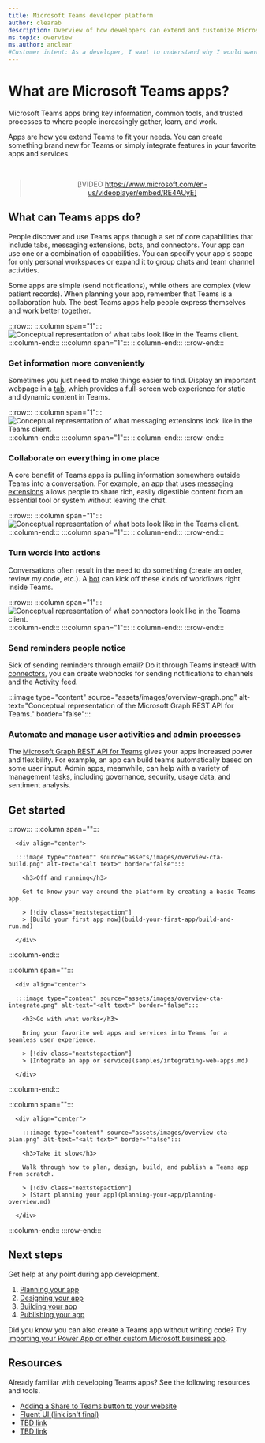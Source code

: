 ```yaml
---
title: Microsoft Teams developer platform
author: clearab
description: Overview of how developers can extend and customize Microsoft Teams features using the Teams platform.
ms.topic: overview
ms.author: anclear
#Customer intent: As a developer, I want to understand why I would want to build a Teams app so that I can solve business problems.
---
```

# What are Microsoft Teams apps?

Microsoft Teams apps bring key information, common tools, and trusted processes to where people increasingly gather, learn, and work.

Apps are how you extend Teams to fit your needs. You can create something brand new for Teams or simply integrate features in your favorite apps and services.

<div align="center">

<br>

> [!VIDEO https://www.microsoft.com/en-us/videoplayer/embed/RE4AUyE]

</div>

## What can Teams apps do?

People discover and use Teams apps through a set of core capabilities that include tabs, messaging extensions, bots, and connectors. Your app can use one or a combination of capabilities. You can specify your app's scope for only personal workspaces or expand it to group chats and team channel activities.

Some apps are simple (send notifications), while others are complex (view patient records). When planning your app, remember that Teams is a collaboration hub. The best Teams apps help people express themselves and work better together.

:::row:::
   :::column span="1":::
      ![Conceptual representation of what tabs look like in the Teams client.](assets/images/overview-tabs.png)
   :::column-end:::
   :::column span="1":::
   :::column-end:::
:::row-end:::

### Get information more conveniently

Sometimes you just need to make things easier to find. Display an important webpage in a [tab](tabs/what-are-tabs.md), which provides a full-screen web experience for static and dynamic content in Teams.

:::row:::
   :::column span="1":::
      ![Conceptual representation of what messaging extensions look like in the Teams client.](assets\images\overview-messaging.png)
   :::column-end:::
   :::column span="1":::
   :::column-end:::
:::row-end:::

### Collaborate on everything in one place

A core benefit of Teams apps is pulling information somewhere outside Teams into a conversation. For example, an app that uses [messaging extensions](messaging-extensions/what-are-messaging-extensions.md) allows people to share rich, easily digestible content from an essential tool or system without leaving the chat.

:::row:::
   :::column span="1":::
      ![Conceptual representation of what bots look like in the Teams client.](assets/images/overview-bots.png)
   :::column-end:::
   :::column span="1":::
   :::column-end:::
:::row-end:::

### Turn words into actions

Conversations often result in the need to do something (create an order, review my code, etc.). A [bot](bots/what-are-bots.md) can kick off these kinds of workflows right inside Teams.

:::row:::
   :::column span="1":::
      ![Conceptual representation of what connectors look like in the Teams client.](assets/images/overview-connectors.png)
   :::column-end:::
   :::column span="1":::
   :::column-end:::
:::row-end:::

### Send reminders people notice

Sick of sending reminders through email? Do it through Teams instead! With [connectors](webhooks-and-connectors/what-are-webhooks-and-connectors.md), you can create webhooks for sending notifications to channels and the Activity feed.

:::image type="content" source="assets/images/overview-graph.png" alt-text="Conceptual representation of the Microsoft Graph REST API for Teams." border="false":::

### Automate and manage user activities and admin processes

The [Microsoft Graph REST API for Teams](graph-api/rsc/resource-specific-consent.md) gives your apps increased power and flexibility. For example, an app can build teams automatically based on some user input. Admin apps, meanwhile, can help with a variety of management tasks, including governance, security, usage data, and sentiment analysis.

## Get started

:::row:::
   :::column span="":::

      <div align="center">

      :::image type="content" source="assets/images/overview-cta-build.png" alt-text="<alt text>" border="false":::
      
        <h3>Off and running</h3>

        Get to know your way around the platform by creating a basic Teams app.

        > [!div class="nextstepaction"]
        > [Build your first app now](build-your-first-app/build-and-run.md)

      </div>

   :::column-end:::

   :::column span="":::

      <div align="center">

      :::image type="content" source="assets/images/overview-cta-integrate.png" alt-text="<alt text>" border="false":::
      
        <h3>Go with what works</h3>

        Bring your favorite web apps and services into Teams for a seamless user experience.

        > [!div class="nextstepaction"]
        > [Integrate an app or service](samples/integrating-web-apps.md)

      </div>
   :::column-end:::

   :::column span="":::

      <div align="center">

        :::image type="content" source="assets/images/overview-cta-plan.png" alt-text="<alt text>" border="false":::
      
        <h3>Take it slow</h3>

        Walk through how to plan, design, build, and publish a Teams app from scratch.

        > [!div class="nextstepaction"]
        > [Start planning your app](planning-your-app/planning-overview.md)

      </div>

   :::column-end:::
:::row-end:::

## Next steps

Get help at any point during app development.

1. [Planning your app](planning-your-app/planning-overview.md)
1. [Designing your app](designing-your-app/designing-overview.md)
1. [Building your app](concepts/build-and-test/prepare-your-o365-tenant.md)
1. [Publishing your app](concepts/deploy-and-publish/overview.md)

Did you know you can also create a Teams app without writing code? Try [importing your Power App or other custom Microsoft business app](samples/importing-custom-microsoft-apps.md).

## Resources

Already familiar with developing Teams apps? See the following resources and tools.

* [Adding a Share to Teams button to your website](concepts/build-and-test/share-to-teams.md)
* [Fluent UI (link isn't final)](https://fluentsite.z22.web.core.windows.net/)
* [TBD link](https://www.microsoft.com)
* [TBD link](https://www.microsoft.com)
